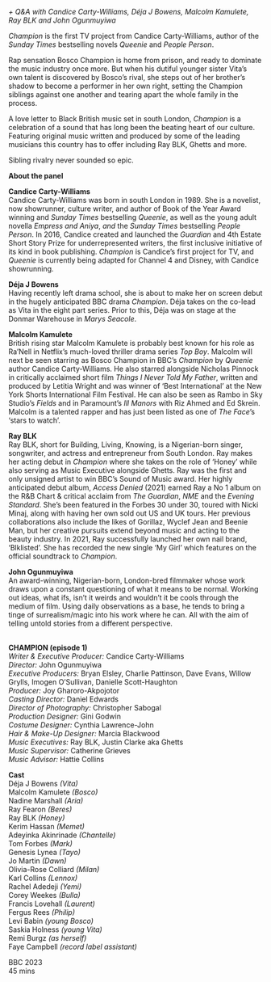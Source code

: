 
_+ Q&A with Candice Carty-Williams, Déja J Bowens, Malcolm Kamulete,  Ray BLK and John Ogunmuyiwa_

_Champion_ is the first TV project from Candice Carty-Williams, author of the _Sunday Times_ bestselling novels _Queenie_ and _People Person_.

Rap sensation Bosco Champion is home from prison, and ready to dominate the music industry once more. But when his dutiful younger sister Vita’s own talent is discovered by Bosco’s rival, she steps out of her brother’s shadow to become a performer in her own right, setting the Champion siblings against one another and tearing apart the whole family in the process.

A love letter to Black British music set in south London, _Champion_ is a celebration of a sound that has long been the beating heart of our culture. Featuring original music written and produced by some of the leading musicians this country has to offer including Ray BLK, Ghetts and more.

Sibling rivalry never sounded so epic.

**About the panel**

**Candice Carty-Williams**  
Candice Carty-Williams was born in south London in 1989. She is a novelist, now showrunner, culture writer, and author of Book of the Year Award winning and _Sunday Times_ bestselling _Queenie_, as well as the young adult novella _Empress and Aniya_, _and_ the _Sunday Times_ bestselling _People Person_.  In 2016, Candice created and launched the _Guardian_ and 4th Estate Short Story Prize for underrepresented writers, the first inclusive initiative of its kind in book publishing. _Champion_ is Candice’s first project for TV, and _Queenie_ is currently being adapted for Channel 4 and Disney, with Candice showrunning.

**Déja J Bowens**  
Having recently left drama school, she is about to make her on screen debut in the hugely anticipated BBC drama  _Champion_. Déja takes on the co-lead as Vita in the eight part series. Prior to this, Déja was on stage at the Donmar Warehouse in _Marys Seacole_.

**Malcolm Kamulete**  
British rising star Malcolm Kamulete is probably best known for his role as Ra’Nell in Netflix’s much-loved thriller drama series _Top_ _Boy_. Malcolm will next be seen starring as Bosco Champion in BBC’s _Champion_ by _Queenie_ author Candice Carty-Williams. He also starred alongside Nicholas Pinnock in critically acclaimed short film _Things I Never Told My Father_, written and produced by Letitia Wright and was winner of ‘Best International’ at the New York Shorts International Film Festival. He can also be seen as Rambo in Sky Studio’s _Fields_ and in Paramount’s _Ill Manors_ with Riz Ahmed and Ed Skrein.  
Malcolm is a talented rapper and has just been listed as one of _The_ _Face_’s ‘stars to watch’.

**Ray BLK**  
Ray BLK, short for Building, Living, Knowing, is a Nigerian-born singer, songwriter, and actress and entrepreneur from South London. Ray makes her acting debut in _Champion_ where she takes on the role of ‘Honey’ while also serving as Music Executive alongside Ghetts. Ray was the first and only unsigned artist to win BBC’s Sound of Music award. Her highly anticipated debut album, _Access Denied_ (2021) earned Ray a No 1 album on the R&B Chart & critical acclaim from _The Guardian_, _NME_ and the _Evening Standard_. She’s been featured in the Forbes 30 under 30, toured with Nicki Minaj, along with having her own sold out US and UK tours. Her previous collaborations also include the likes of Gorillaz, Wyclef Jean and Beenie Man, but her creative pursuits extend beyond music and acting to the beauty industry. In 2021, Ray successfully launched her own nail brand, ‘Blklisted’. She has recorded the new single ‘My Girl’ which features on the official soundtrack to _Champion_.

**John Ogunmuyiwa**  
An award-winning, Nigerian-born, London-bred filmmaker whose work draws upon a constant questioning of what it means to be normal. Working out ideas, what ifs, isn’t it weirds and wouldn’t it be cools through the medium of film. Using daily observations as a base, he tends to bring a tinge of surrealism/magic into his work where he can. All with the aim of telling untold stories from a different perspective.
<br><br>

**CHAMPION (episode 1)**<br>
_Writer & Executive Producer:_ Candice Carty-Williams<br>
_Director:_ John Ogunmuyiwa<br>
_Executive Producers:_ Bryan Elsley,  Charlie Pattinson, Dave Evans, Willow Grylls, Imogen O’Sullivan, Danielle Scott-Haughton<br>
_Producer:_ Joy Gharoro-Akpojotor<br>
_Casting Director:_ Daniel Edwards<br>
_Director of Photography:_ Christopher Sabogal<br>
_Production Designer:_ Gini Godwin<br>
_Costume Designer:_ Cynthia Lawrence-John<br>
_Hair & Make-Up Designer:_ Marcia Blackwood<br>
_Music Executives:_ Ray BLK,  Justin Clarke aka Ghetts<br>
_Music Supervisor:_ Catherine Grieves<br>
_Music Advisor:_ Hattie Collins<br>

**Cast**<br>
Déja J Bowens _(Vita)_<br>
Malcolm Kamulete _(Bosco)_<br>
Nadine Marshall _(Aria)_<br>
Ray Fearon _(Beres)_<br>
Ray BLK _(Honey)_<br>
Kerim Hassan _(Memet)_<br>
Adeyinka Akinrinade _(Chantelle)_<br>
Tom Forbes _(Mark)_<br>
Genesis Lynea _(Tayo)_<br>
Jo Martin _(Dawn)_<br>
Olivia-Rose Colliard _(Milan)_<br>
Karl Collins _(Lennox)_<br>
Rachel Adedeji _(Yemi)_<br>
Corey Weekes _(Bulla)_<br>
Francis Lovehall _(Laurent)_<br>
Fergus Rees _(Philip)_<br>
Levi Babin _(young Bosco)_<br>
Saskia Holness _(young Vita)_<br>
Remi Burgz _(as herself)_<br>
Faye Campbell _(record label assistant)_<br>

BBC 2023<br>
45 mins<br>
<br>
<!--stackedit_data:
eyJoaXN0b3J5IjpbLTEwNTM2NjA5NjRdfQ==
-->